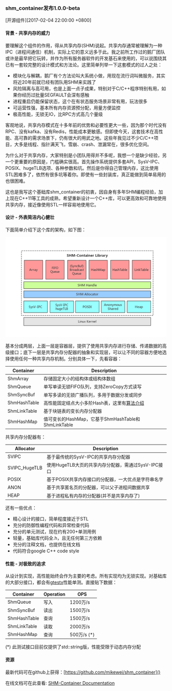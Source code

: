 ### shm_container发布1.0.0-beta
[开源组件][2017-02-04 22:00:00 +0800]

#### 背景 - 共享内存的威力

要理解这个组件的作用，得从共享内存(SHM)说起。共享内存通常被理解为一种IPC（进程间通信）机制，实际上它的意义远多于此。我之前所工作过的鹅厂团队或许是最早把它玩转，并作为所有服务器软件的开发基石来使用的，可以说围绕其已有一套较完整的设计模式和方法论。这里简单列举一下这套模式的过人之处：

* 模块化与解耦，鹅厂有个方法论叫大系统小做，用现在流行词叫微服务，其实将近20年前就已经有团队用SHM来实践了
* 风险隔离与高可用，也是上面一点子成果，特别对于C/C++程序特别有用，如果你经历过批量SEGFAULT会深有感触
* 进程重启仍能保留状态，这个在有状态服务场景非常有用，玩法很多
* 可运营性强，基本所有内存资源预分配，用量方便监控
* 极高性能，无锁无IO，比RPC方式高几个量级

客观地说，共享内存模式在十多年前的优势和必要性更大一些，因为那个时代没有RPC、没有kafka、没有Redis，性能成本更敏感。但即使今天，这套技术在高性能、高可靠的需求场景下，仍有很大的用武之地。这些年我见过不少C/C++项目，大多是线程、指针满天飞，雪崩、crash、泄漏常在，很多优化空间。

为什么对于共享内存，大家特别是小团队用得并不多呢，我想一个是缺少经验，另一个更重要的原因是，门槛确实很高。首先操作系统提供多套API，SysV-IPC、POSIX、hugeTLB选项、各种参数和坑。然后是你得自己管理内存，这比使用STL困难多了，依然有很多坑等着你。即使有一些封装库，真正能做到简单易用的也很困难。

这也是我写这个基础库shm_container的初衷，因自身有多年SHM编程经验，加上现在C++11等工具的成熟，希望重新设计一个C++库，可以更高效和可靠地使用共享内存，接近像使用STL一样容易地使用它。

#### 设计 - 外表简洁内心健壮

下面简单介绍下这个库的架构，如下图：

![](/res/201702-shm_container_intro/shm_container_arch.png)

基本分成两层，上面一层是容器层，提供了使用共享内存进行存储、传递数据的高级接口；底下一层是共享内存分配器的抽象和实现层，可以让不同的容器方便地选择使用任何一种共享内存机制。分别具体一下，先看容器：


|    Container      |         Description                               |
|-------------------|---------------------------------------------------|
|    ShmArray       |  存储固定大小的结构体或结构体数组                      |
|    ShmQueue       |  单写单读无锁FIFO队列，支持ZeroCopy方式读写            |
|    ShmSyncBuf     |  单写多读的无锁广播队列，多用于数据分发或同步            |
|    ShmHashTable   |  高性能固定结点大小多阶Hash表，这里有[算法介绍][ht]      |
|    ShmLinkTable   |  基于块链表的变长内存分配器                           |
|    ShmHashMap     |  值可变长的HashMap，它基于ShmHashTable和ShmLinkTable |

共享内存分配器有：


|    Allocator      |         Description                               |
|-------------------|---------------------------------------------------|
|    SVIPC          |  基于最传统的SysV-IPC的共享内存分配器                  |
|    SVIPC_HugeTLB  |  使用HugeTLB大页的共享内存分配器，需通过SysV-IPC接口    |
|    POSIX          |  基于POSIX共享内存接口的分配器，一大优点是字符串名字     |
|    ANON           |  基于共享匿名页的分配器，可以父子进程间数据共享          |
|    HEAP           |  基于进程私有内存的分配器(并不是共享内存了)             |

还有一些优点：

* 精心设计的接口，简单程度接近于STL
* 充分的防御性编程代码和异常检查代码
* 充分的单元测试，现在约有200+单测用例
* 轻量，基础库代码全.h，且无任何第三方依赖
* 充分的注释文档，也提供在线文档
* 代码符合google C++ code style

#### 性能 - 对极致的追求

从设计到实现，高性能始终会作为主要的考虑。所有实现均为无锁实现。对基础库的大部分接口，都会有[gtestx](https://github.com/mikewei/gtestx)性能单测。直接贴下数据：

|    Container      |     Operation      |      OPS       |
|-------------------|--------------------|----------------|
|    ShmQueue       |       写入          |   1200万/s     |
|    ShmSyncBuf     |       读出          |   1500万/s     |
|    ShmHashTable   |       查询          |   1500万/s     |
|    ShmLinkTable   |       读取          |   2000万/s     |
|    ShmHashMap     |       查询          |   500万/s (*)  |

(*) 此测试接口目前仅提供了std::string版，性能受限于动态内存分配


#### 资源

最新代码可在github上获得：[https://github.com/mikewei/shm_container]()

在线文档可在此查看: [SHM-Container Documentation](https://mikewei.github.io/doc/shm_container)


[ht]: http://codinginet.com/articles/view/201512-high_performance_hash_table?simple=1
